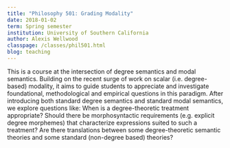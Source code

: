 ```yaml
---
title: "Philosophy 501: Grading Modality"
date: 2018-01-02
term: Spring semester
institution: University of Southern California
author: Alexis Wellwood
classpage: /classes/phil501.html
blog: teaching
---
```


This is a course at the intersection of degree semantics and modal semantics. Building on the recent surge of work on scalar (i.e. degree-based) modality, it aims to guide students to appreciate and investigate foundational, methodological and empirical questions in this paradigm. After introducing both standard degree semantics and standard modal semantics, we explore questions like: When is a degree-theoretic treatment appropriate? Should there be morphosyntactic requirements (e.g. explicit degree morphemes) that characterize expressions suited to such a treatment? Are there translations between some degree-theoretic semantic theories and some standard (non-degree based) theories? 